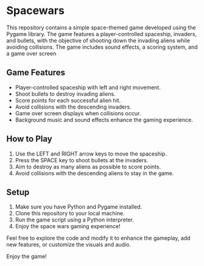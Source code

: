 # Spacewars
This repository contains a simple space-themed game developed using the Pygame library. The game features a player-controlled spaceship, invaders, and bullets, with the objective of shooting down the invading aliens while avoiding collisions. The game includes sound effects, a scoring system, and a game over screen
## Game Features

- Player-controlled spaceship with left and right movement.
- Shoot bullets to destroy invading aliens.
- Score points for each successful alien hit.
- Avoid collisions with the descending invaders.
- Game over screen displays when collisions occur.
- Background music and sound effects enhance the gaming experience.

## How to Play

1. Use the LEFT and RIGHT arrow keys to move the spaceship.
2. Press the SPACE key to shoot bullets at the invaders.
3. Aim to destroy as many aliens as possible to score points.
4. Avoid collisions with the descending aliens to stay in the game.

## Setup

1. Make sure you have Python and Pygame installed.
2. Clone this repository to your local machine.
3. Run the game script using a Python interpreter.
4. Enjoy the space wars gaming experience!

Feel free to explore the code and modify it to enhance the gameplay, add new features, or customize the visuals and audio.

Enjoy the game!

